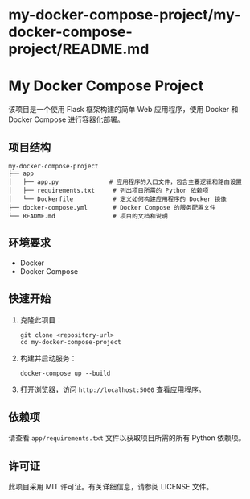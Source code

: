# my-docker-compose-project/my-docker-compose-project/README.md

# My Docker Compose Project

该项目是一个使用 Flask 框架构建的简单 Web 应用程序，使用 Docker 和 Docker Compose 进行容器化部署。

## 项目结构

```
my-docker-compose-project
├── app
│   ├── app.py              # 应用程序的入口文件，包含主要逻辑和路由设置
│   ├── requirements.txt     # 列出项目所需的 Python 依赖项
│   └── Dockerfile           # 定义如何构建应用程序的 Docker 镜像
├── docker-compose.yml       # Docker Compose 的服务配置文件
└── README.md                # 项目的文档和说明
```

## 环境要求

- Docker
- Docker Compose

## 快速开始

1. 克隆此项目：
   ```
   git clone <repository-url>
   cd my-docker-compose-project
   ```

2. 构建并启动服务：
   ```
   docker-compose up --build
   ```

3. 打开浏览器，访问 `http://localhost:5000` 查看应用程序。

## 依赖项

请查看 `app/requirements.txt` 文件以获取项目所需的所有 Python 依赖项。

## 许可证

此项目采用 MIT 许可证。有关详细信息，请参阅 LICENSE 文件。